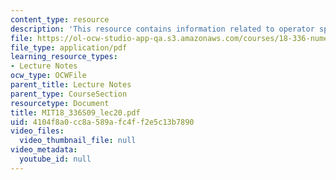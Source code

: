 ```yaml
---
content_type: resource
description: 'This resource contains information related to operator splitting. '
file: https://ol-ocw-studio-app-qa.s3.amazonaws.com/courses/18-336-numerical-methods-for-partial-differential-equations-spring-2009/4104f8a0cc8a589afc4ff2e5c13b7890_MIT18_336S09_lec20.pdf
file_type: application/pdf
learning_resource_types:
- Lecture Notes
ocw_type: OCWFile
parent_title: Lecture Notes
parent_type: CourseSection
resourcetype: Document
title: MIT18_336S09_lec20.pdf
uid: 4104f8a0-cc8a-589a-fc4f-f2e5c13b7890
video_files:
  video_thumbnail_file: null
video_metadata:
  youtube_id: null
---
```

